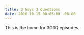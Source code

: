 ```yaml
---
title: 3 Guys 3 Questions
date: 2016-10-15 00:05:00 -06:00
---
```


This is the home for 3G3Q episodes.